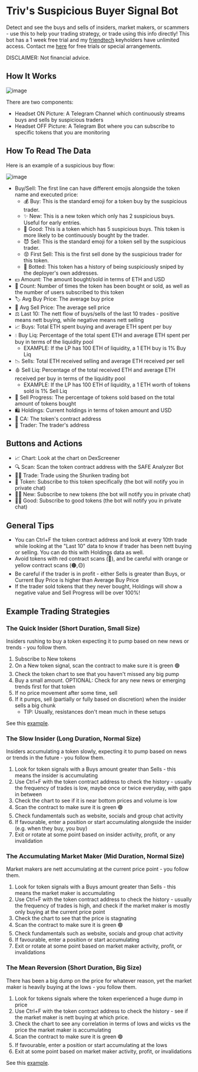 # Triv's Suspicious Buyer Signal Bot
Detect and see the buys and sells of insiders, market makers, or scammers - use this to help your trading strategy, or trade using this info directly! This bot has a 1 week free trial and my [friendtech](https://www.friend.tech/0x0592eb9664666aa8463fda75de5592101952a7c3) keyholders have unlimited access. Contact me [here](https://t.me/cryptotriv) for free trials or special arrangements.

DISCLAIMER: Not financial advice.

## How It Works

![image](https://github.com/cryptotriv/bot-docs/assets/101616032/b9f9076f-3c7f-40ea-8b91-d6db476c0db4)

There are two components:
  - Headset ON Picture: A Telegram Channel which continuously streams buys and sells by suspicious traders
  - Headset OFF Picture: A Telegram Bot where you can subscribe to specific tokens that you are monitoring

## How To Read The Data
Here is an example of a suspicious buy flow:

![image](https://github.com/cryptotriv/bot-docs/assets/101616032/4df1c463-6a8e-4a44-99f0-4600a00dfcb3)

- Buy/Sell: The first line can have different emojis alongside the token name and executed price:
  - 💰 Buy: This is the standard emoji for a token buy by the suspicious trader.
  - ✨ New: This is a new token which only has 2 suspicious buys. Useful for early entries.
  - 🌟 Good: This is a token which has 5 suspicious buys. This token is more likely to be continuously bought by the trader.
  - 😈 Sell: This is the standard emoji for a token sell by the suspicious trader.
  - 😡 First Sell: This is the first sell done by the suspicious trader for this token.
  - 🤖 Botted: This token has a history of being suspiciously sniped by the deployer's own addresses.
- 💵 Amount: The amount bought/sold in terms of ETH and USD
- 🧮 Count: Number of times the token has been bought or sold, as well as the number of users subscribed to this token
- 🏷️ Avg Buy Price: The average buy price
- 🔖 Avg Sell Price: The average sell price
- ⚖️ Last 10: The nett flow of buys/sells of the last 10 trades - positive means nett buying, while negative means nett selling
- 📈 Buys: Total ETH spent buying and average ETH spent per buy
- 💧 Buy Liq: Percentage of the total spent ETH and average ETH spent per buy in terms of the liquidity pool
  - EXAMPLE: If the LP has 100 ETH of liquidity, a 1 ETH buy is 1% Buy Liq
- 📉 Sells: Total ETH received selling and average ETH received per sell
- 🩸 Sell Liq: Percentage of the total received ETH and average ETH received per buy in terms of the liquidity pool
  - EXAMPLE: If the LP has 100 ETH of liquidity, a 1 ETH worth of tokens sold is 1% Sell Liq
- 💱 Sell Progress: The percentage of tokens sold based on the total amount of tokens bought
- 🛍️ Holdings: Current holdings in terms of token amount and USD
- 📝 CA: The token's contract address
- 👤 Trader: The trader's address 

## Buttons and Actions

- 📈 Chart: Look at the chart on DexScreener
- 🔍 Scan: Scan the token contract address with the SAFE Analyzer Bot
- 🐱‍👤 Trade: Trade using the Shuriken trading bot
- 🔔 Token: Subscribe to this token specifically (the bot will notify you in private chat)
- 🔔✨ New: Subscribe to new tokens (the bot will notify you in private chat)
- 🔔🌟 Good: Subscribe to good tokens (the bot will notify you in private chat)

## General Tips
- You can Ctrl+F the token contract address and look at every 10th trade while looking at the "Last 10" data to know if trader has been nett buying or selling. You can do this with Holdings data as well.
- Avoid tokens with red contract scans (🔴), and be careful with orange or yellow contract scans (🟠,🟡)
- Be careful if the trader is in profit - either Sells is greater than Buys, or Current Buy Price is higher than Average Buy Price
- If the trader sold tokens that they never bought, Holdings will show a negative value and Sell Progress will be over 100%!

## Example Trading Strategies
### The Quick Insider (Short Duration, Small Size)
Insiders rushing to buy a token expecting it to pump based on new news or trends - you follow them.

1. Subscribe to New tokens
2. On a New token signal, scan the contract to make sure it is green 🟢
3. Check the token chart to see that you haven't missed any big pump
4. Buy a small amount. OPTIONAL: Check for any new news or emerging trends first for that token
5. If no price movement after some time, sell
6. If it pumps, sell (partially or fully based on discretion) when the insider sells a big chunk
    - TIP: Usually, resistances don't mean much in these setups

See this [example](https://twitter.com/twitter/status/1781591568069394495).
  
### The Slow Insider (Long Duration, Normal Size)
Insiders accumulating a token slowly, expecting it to pump based on news or trends in the future - you follow them.

1. Look for token signals with a Buys amount greater than Sells - this means the insider is accumulating
2. Use Ctrl+F with the token contract address to check the history - usually the frequency of trades is low, maybe once or twice everyday, with gaps in between
3. Check the chart to see if it is near bottom prices and volume is low
4. Scan the contract to make sure it is green 🟢
5. Check fundamentals such as website, socials and group chat activity
6. If favourable, enter a position or start accumulating alongside the insider (e.g. when they buy, you buy)
7. Exit or rotate at some point based on insider activity, profit, or any invalidation

### The Accumulating Market Maker (Mid Duration, Normal Size)
Market makers are nett accumulating at the current price point - you follow them.

1. Look for token signals with a Buys amount greater than Sells - this means the market maker is accumulating
2. Use Ctrl+F with the token contract address to check the history - usually the frequency of trades is high, and check if the market maker is mostly only buying at the current price point
3. Check the chart to see that the price is stagnating
4. Scan the contract to make sure it is green 🟢
5. Check fundamentals such as website, socials and group chat activity
6. If favourable, enter a position or start accumulating
7. Exit or rotate at some point based on market maker activity, profit, or invalidations

### The Mean Reversion (Short Duration, Big Size)
There has been a big dump on the price for whatever reason, yet the market maker is heavily buying at the lows - you follow them.

1. Look for tokens signals where the token experienced a huge dump in price 
2. Use Ctrl+F with the token contract address to check the history - see if the market maker is nett buying at which price.
3. Check the chart to see any correlation in terms of lows and wicks vs the price the market maker is accumulating
4. Scan the contract to make sure it is green 🟢
5. If favourable, enter a position or start accumulating at the lows
6. Exit at some point based on market maker activity, profit, or invalidations

See this [example](https://twitter.com/cryptotriv/status/1781698400167272664).














